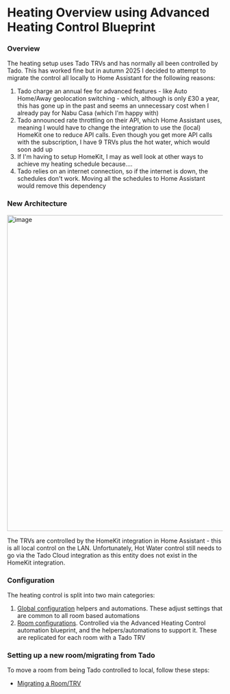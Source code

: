 # Heating Overview using Advanced Heating Control Blueprint
### Overview

The heating setup uses Tado TRVs and has normally all been controlled by Tado. This has worked fine but in autumn 2025 I decided to attempt to migrate the control all locally to Home Assistant for the following reasons:
1. Tado charge an annual fee for advanced features - like Auto Home/Away geolocation switching - which, although is only £30 a year, this has gone up in the past and seems an unnecessary cost when I already pay for Nabu Casa (which I'm happy with)
2. Tado announced rate throttling on their API, which Home Assistant uses, meaning I would have to change the integration to use the (local) HomeKit one to reduce API calls. Even though you get more API calls with the subscription, I have 9 TRVs plus the hot water, which would soon add up
3. If I'm having to setup HomeKit, I may as well look at other ways to achieve my heating schedule because....
4. Tado relies on an internet connection, so if the internet is down, the schedules don't work. Moving all the schedules to Home Assistant would remove this dependency

### New Architecture
<img width="1190" height="738" alt="image" src="https://github.com/user-attachments/assets/5a212a3a-dbbf-4946-bf1d-52038f6518e4" />

The TRVs are controlled by the HomeKit integration in Home Assistant - this is all local control on the LAN. Unfortunately, Hot Water control still needs to go via the Tado Cloud integration as this entity does not exist in the HomeKit integration.

### Configuration
The heating control is split into two main categories:
1. [Global configuration](global_configurations.md) helpers and automations. These adjust settings that are common to all room based automations
2. [Room configurations](room_configurations.md). Controlled via the Advanced Heating Control automation blueprint, and the helpers/automations to support it. These are replicated for each room with a Tado TRV

### Setting up a new room/migrating from Tado
To move a room from being Tado controlled to local, follow these steps:
- [Migrating a Room/TRV](migrating.md)
